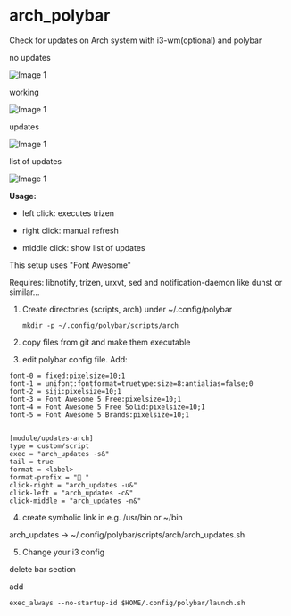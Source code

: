 # arch_polybar
Check for updates on Arch system with i3-wm(optional) and polybar

no updates

![Image 1](https://i.imgur.com/H7rKgiX.png)

working

![Image 1](https://i.imgur.com/98eSzTU.png)

updates

![Image 1](https://i.imgur.com/PQNtLNz.png)

list of updates

![Image 1](https://i.imgur.com/ZCV15ls.png)


**Usage:**

* left click: executes trizen

* right click: manual refresh

* middle click: show list of updates


This setup uses "Font Awesome"

Requires: libnotify, trizen, urxvt, sed and notification-daemon like dunst or similar...

1. Create directories (scripts, arch) under ~/.config/polybar
   ```
   mkdir -p ~/.config/polybar/scripts/arch
   ```
2. copy files from git and make them executable

3. edit polybar config file.
Add:

```
font-0 = fixed:pixelsize=10;1
font-1 = unifont:fontformat=truetype:size=8:antialias=false;0
font-2 = siji:pixelsize=10;1
font-3 = Font Awesome 5 Free:pixelsize=10;1
font-4 = Font Awesome 5 Free Solid:pixelsize=10;1
font-5 = Font Awesome 5 Brands:pixelsize=10;1


[module/updates-arch]
type = custom/script
exec = "arch_updates -s&"
tail = true
format = <label>
format-prefix = " "
click-right = "arch_updates -u&"
click-left = "arch_updates -c&"
click-middle = "arch_updates -n&"
```

4. create symbolic link in e.g. /usr/bin or ~/bin

arch_updates -> ~/.config/polybar/scripts/arch/arch_updates.sh

5. Change your i3 config

delete bar section

add
```
exec_always --no-startup-id $HOME/.config/polybar/launch.sh
```





